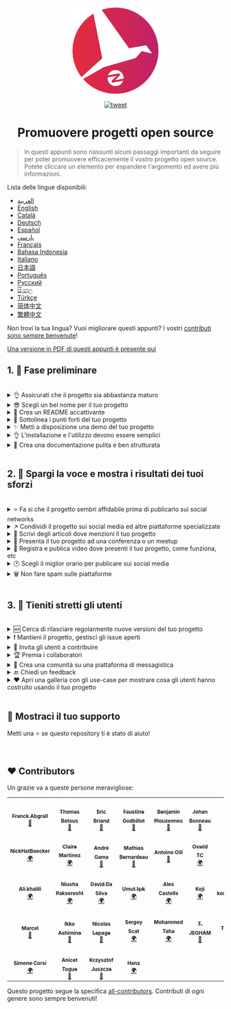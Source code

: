 <p align="center">
    <img alt="oss image" src="./imgs/zoss-logo.svg" height="200px" width="200px">
</p>

<p align="center">
  <a href="https://twitter.com/intent/tweet?text=How%20to%20promote%20your%20open-source%20projects%20@ZenikaOSS&url=https://github.com/zenika-open-source/open-source-promotion-cheat-sheet&hashtags=OpenSource,CheatSheet">
    <img alt="tweet" src="https://img.shields.io/twitter/url/https/twitter?label=Share%20on%20twitter&style=social" target="_blank" />
  </a>
</p>

<h1 align="center">Promuovere progetti open source</h1>

> In questi appunti sono riassunti alcuni passaggi importanti da seguire per poter promuovere efficacemente il vostro progetto open source. Potete cliccare un elemento per espandere l'argomento ed avere più informazioni.

Lista delle lingue disponibili:

- &lrm;[العربية](./README-ar.md)
- [English](./README.md)
- [Català](./README-ca.md)
- [Deutsch](./README-de.md)
- [Español](./README-es.md)
- [پارسی](./README-fa.md)
- [Français](./README-fr.md)
- [Bahasa Indonesia](./README-id.md)
- [Italiano](./README-it.md)
- [日本語](./README-jp.md)
- [Português](./README-pt.md)
- [Русский](./README-ru.md)
- [සිංහල](./README-si.md)
- [Türkçe](./README-tr.md)
- [简体中文](./README-zh-cn.md)
- [繁體中文](./README-zh-tw.md)

Non trovi la tua lingua? Vuoi migliorare questi appunti? I vostri [contributi sono sempre benvenute](./CONTRIBUTING.md)!

[Una versione in PDF di questi appunti è presente qui](./pdf/cheat-sheet.pdf)

## 1. 🎢  Fase preliminare

<br />

<details>
<summary>👌 Assicurati che il progetto sia abbastanza maturo</summary>
<p>

> Il tuo progetto deve essere abbastanza stabile e con un set minimo di feature per poter catturare l'attenzione dei visitatori.

</p>
</details>

<details>
<summary>😎 Scegli un bel nome per il tuo progetto</summary>
<p>

> Scegli un nome che si possa ricordare facilmente.

</p>
</details>

<details>
<summary>💅 Crea un README accattivante</summary>
<p>

> Il README è la prima cosa che i visitatori vedranno. Fallo semplice, accattivante e facile da leggere. [Qui una lista di README ben fatti](https://github.com/matiassingers/awesome-readme).

</p>
</details>

<details>
<summary>💪 Sottolinea i punti forti del tuo progetto</summary>
<p>

> Identifica i punti forti e fai in modo che siano tra le prime cose che gli utenti vedranno.

</p>
</details>

<details>
<summary>✨ Metti a disposizione una demo del tuo progetto</summary>
<p>

> I visitatori vorranno velocemente capire lo scopo del tuo progetto, come funziona e come usarlo. Preparare una demo è il modo più efficace per soddisfarli. Potrebbe essere:
>
> - Una GIF animata che mostra come funziona;
> - Un link ad una demo interattiva.

</p>
</details>

<details>
<summary>👌 L'installazione e l'utilizzo devono essere semplici</summary>
<p>

> Probabilmente perderai utenti se il tuo progetto non è user-friendly.

</p>
</details>

<details>
<summary>📘 Crea una documentazione pulita e ben strutturata</summary>
<p>

> Creare una buona documentazione è probabilmente la fase più importante. Se hai poco da documentare, puoi includerlo tutto nel tuo README. Altrimenti, probabilmente dovresti creare un sito web dedicato. Alcuni progetti open source come [vuepress](https://v1.vuepress.vuejs.org) possono aiutarti nel creare una documentazione pulita in maniera semplice.

 </p>
</details>

<br />

## 2. 📢 Spargi la voce e mostra i risultati dei tuoi sforzi

<br />

<details>
<summary>⭐ Fa si che il progetto sembri affidabile prima di publicarlo sui social networks</summary>
<p>

> Molti utenti controlleranno quante stelle ha il progetto  prima di considerare se usarlo. Un minimo numero di stelle fa sembra il tuo progetto più affidabile di uno con zero. Dovresti provare a chiedere alle persone che conosci di aiutarti supportando il tuo progetto prima di fare un annuncio publico sui social media.

</p>
</details>

<details>
<summary>↗️ Condividi il progetto sui social media ed altre piattaforme specializzate</summary>
<p>

> Racconta al mondo il tuo fantastico progetto! Publica sui social media e piattaforme specializzate:
>
> - [Twitter](https://twitter.com)
> - [Linkedin](https://www.linkedin.com/)
> - [Facebook](https://www.facebook.com/)
> - [Reddit](https://www.reddit.com/)
> - [Dev.to](https://dev.to/)
> - [Lobsters](https://lobste.rs/)
> - [Hacker News](https://news.ycombinator.com/)
> - [Product Hunt](https://www.producthunt.com/)
> - [Beta page](https://betapage.co/)
> - [Human Coders](https://news.humancoders.com/)

</p>
</details>

<details>
<summary>📃 Scrivi degli articoli dove menzioni il tuo progetto</summary>
<p>

> Scrivi degli articoli sul tuo progetto. Puoi parlare della stack tecnologica utilizzata, come funziona, i problemi che hai incontrato e risolto, etc. Publicalo su piattaforme specializzate:
>
> - [medium](https://medium.com/)
> - [dev.to](https://dev.to/)

</p>
</details>

<details>
<summary>🎤 Presenta il tuo progetto ad una conferenza o un meetup</summary>
<p>

> Presentare il tuo progetto ad una conferenza o un meetup è un buon modo per aumentarne la visibilità.

</p>
</details>

<details>
<summary>🎥 Registra e publica video dove presenti il tuo progetto, come funziona, etc</summary>
<p>

> Registrare un video non è un esercizio semplice, ma è probabilmente la maniera più efficace per rendere il tuo progetto famoso.

</p>
</details>

<details>
<summary>🕐 Scegli il miglior orario per publicare sui social media</summary>
<p>

> Non publicare durante le feste o i fine settimana. Di solito il miglior orario per publicare è in mezzo alla settimana.

</p>
</details>

<details>
<summary>🗑 Non fare spam sulle piattaforme</summary>
<p>

> Non publicare due volte (o più) sulla stessa piattaforma. Verrà considerato come spam e potrebbe generare pessima reputazione per il tuo progetto.

</p>
</details>

<br />

## 3. 🤝 Tieniti stretti gli utenti

<br />

<details>
<summary>🆕 Cerca di rilasciare regolarmente nuove versioni del tuo progetto</summary>
<p>

> Mantieni e migliora il tuo progetto con nuove release e genera dei changelog.

</p>
</details>

<details>
<summary>❗ Mantieni il progetto, gestisci gli issue aperti</summary>
<p>

> Non lasciare issue aperti senza una risposta. Sii gentile cone le persone che hanno speso il loro tempo per aprirti un issue. 😉

</p>
</details>

<details>
<summary>🙏 Invita gli utenti a contribuire</summary>
<p>

> Un buon progetto è uno che ha una comunità e dei collaboratori. Fai sapere ai tuoi utenti che ti serve aiuto taggando alcuni issue con le label `contribution welcome` o `good first issue`. [Leggi di più sulle Label](https://help.github.com/en/articles/about-labels).

</p>
</details>

<details>
<summary>🏆 Premia i collaboratori</summary>
<p>

> Sii gentile con le persone che ti hanno aiutato! Alcuni progetti open source come [gatsby](https://github.com/gatsbyjs/gatsby) premiano i collaboratori con dei gadget. Se non puoi permetterlo, fai un post publico (su twitter o altre piattaforme) il contributo dato e menzionando l'autore ([qui un esempio di ringraziamento publico](https://twitter.com/FranckAbgrall/status/1139470547492978688)). Crea una sezione `Contributors` nel tuo README per ringraziare publicamente e mostrare gli autori nella tua documentazione o sito web. Di seguito alcuni esempi:
>
> - [vuepress (contributors README section)](https://github.com/vuejs/vuepress#code-contributors)
> - [Rythm.js (random highlighted contributor on demo page)](https://okazari.github.io/Rythm.js/)

</p>
</details>

<details>
<summary>💬 Crea una comunità su una piattaforma di messagistica</summary>
<p>

> Gli issue di github non sono spesso la maniera migliore per comunicare con i tuoi utenti. Se necessario utilizza altre piattaforme per discutere con loro, ad esempio:
>
> - [Discord](https://discord.com)
> - [Slack](https://slack.com)
> - [Gitter](https://gitter.im/)

</p>
</details>

<details>
<summary>🔙 Chiedi un feedback</summary>
<p>

> I feedback degli utenti sono la maniera migliore per migliorare il progetto. Probabilmetne hanno idee che renderanno migliore il tuo progetto.

</p>
</details>

<details>
<summary>❤️ Apri una galleria con gli use-case per mostrare cosa gli utenti hanno costruito usando il tuo progetto</summary>
<p>

> I visitatori crederanno di più al tuo progetto se vedranno degli use-case concreti e delle storie di successo, come ad esempio, [the vuepress gallery](https://vuepress.gallery/).

</p>
</details>

<br />

## 🙏 Mostraci il tuo supporto

Metti una ⭐️ se questo repository ti è stato di aiuto!

<br />

## ❤️ Contributors

Un grazie va a queste persone meravigliose:

<!-- ALL-CONTRIBUTORS-LIST:START - Do not remove or modify this section -->
<!-- prettier-ignore-start -->
<!-- markdownlint-disable -->
<table>
  <tr>
    <td align="center"><a href="https://www.franck-abgrall.me/"><img src="https://avatars3.githubusercontent.com/u/9840435?v=4?s=100" width="100px;" alt=""/><br /><sub><b>Franck Abgrall</b></sub></a><br /><a href="https://github.com/zenika-open-source/promote-open-source-project/commits?author=kefranabg" title="Documentation">📖</a></td>
    <td align="center"><a href="https://github.com/tbetous"><img src="https://avatars3.githubusercontent.com/u/4435536?v=4?s=100" width="100px;" alt=""/><br /><sub><b>Thomas Betous</b></sub></a><br /><a href="https://github.com/zenika-open-source/promote-open-source-project/commits?author=tbetous" title="Documentation">📖</a></td>
    <td align="center"><a href="https://github.com/ebriand"><img src="https://avatars1.githubusercontent.com/u/1011902?v=4?s=100" width="100px;" alt=""/><br /><sub><b>Eric Briand</b></sub></a><br /><a href="https://github.com/zenika-open-source/promote-open-source-project/commits?author=ebriand" title="Documentation">📖</a></td>
    <td align="center"><a href="https://github.com/FaustineG"><img src="https://avatars.githubusercontent.com/u/27639429?v=4?s=100" width="100px;" alt=""/><br /><sub><b>Faustine Godbillot</b></sub></a><br /><a href="https://github.com/zenika-open-source/promote-open-source-project/commits?author=FaustineG" title="Documentation">📖</a></td>
    <td align="center"><a href="https://myvirtualstorybook.com/"><img src="https://avatars1.githubusercontent.com/u/5747538?v=4?s=100" width="100px;" alt=""/><br /><sub><b>Benjamin Plouzennec</b></sub></a><br /><a href="https://github.com/zenika-open-source/promote-open-source-project/commits?author=Okazari" title="Documentation">📖</a></td>
    <td align="center"><a href="https://github.com/Zenigata"><img src="https://avatars1.githubusercontent.com/u/1022393?v=4?s=100" width="100px;" alt=""/><br /><sub><b>Johan Bonneau</b></sub></a><br /><a href="https://github.com/zenika-open-source/promote-open-source-project/commits?author=Zenigata" title="Documentation">📖</a></td>
    <td align="center"><a href="https://github.com/bpetetot"><img src="https://avatars3.githubusercontent.com/u/516360?v=4?s=100" width="100px;" alt=""/><br /><sub><b>Benjamin Petetot</b></sub></a><br /><a href="https://github.com/zenika-open-source/promote-open-source-project/commits?author=bpetetot" title="Documentation">📖</a></td>
  </tr>
  <tr>
    <td align="center"><a href="https://nick-hat-boecker.de"><img src="https://avatars0.githubusercontent.com/u/8366071?v=4?s=100" width="100px;" alt=""/><br /><sub><b>NickHatBoecker</b></sub></a><br /><a href="#translation-NickHatBoecker" title="Translation">🌍</a></td>
    <td align="center"><a href="https://github.com/Claire"><img src="https://avatars2.githubusercontent.com/u/5114096?v=4?s=100" width="100px;" alt=""/><br /><sub><b>Claire Martinez</b></sub></a><br /><a href="#translation-claire" title="Translation">🌍</a></td>
    <td align="center"><a href="https://hazeforum.com/"><img src="https://avatars2.githubusercontent.com/u/31011359?v=4?s=100" width="100px;" alt=""/><br /><sub><b>André Gama</b></sub></a><br /><a href="https://github.com/zenika-open-source/promote-open-source-project/commits?author=andregamma" title="Documentation">📖</a></td>
    <td align="center"><a href="https://github.com/mbernardeau"><img src="https://avatars0.githubusercontent.com/u/7049049?v=4?s=100" width="100px;" alt=""/><br /><sub><b>Mathias Bernardeau</b></sub></a><br /><a href="https://github.com/zenika-open-source/promote-open-source-project/commits?author=mbernardeau" title="Documentation">📖</a></td>
    <td align="center"><a href="https://github.com/Antoineoili"><img src="https://avatars1.githubusercontent.com/u/50737365?v=4?s=100" width="100px;" alt=""/><br /><sub><b>Antoine Oili</b></sub></a><br /><a href="https://github.com/zenika-open-source/promote-open-source-project/commits?author=Antoineoili" title="Documentation">📖</a></td>
    <td align="center"><a href="https://twitter.com/dev_oswld"><img src="https://avatars1.githubusercontent.com/u/40254158?v=4?s=100" width="100px;" alt=""/><br /><sub><b>Oswld TC</b></sub></a><br /><a href="#translation-dev-oswld" title="Translation">🌍</a></td>
    <td align="center"><a href="https://yizhiyue.me"><img src="https://avatars3.githubusercontent.com/u/8545277?v=4?s=100" width="100px;" alt=""/><br /><sub><b>Zhiyue Yi</b></sub></a><br /><a href="#translation-ZhiyueYi" title="Translation">🌍</a></td>
  </tr>
  <tr>
    <td align="center"><a href="https://github.com/aliruss"><img src="https://avatars3.githubusercontent.com/u/32896351?v=4?s=100" width="100px;" alt=""/><br /><sub><b>Ali khalili</b></sub></a><br /><a href="#translation-aliruss" title="Translation">🌍</a></td>
    <td align="center"><a href="https://pakseresht.eu/"><img src="https://avatars3.githubusercontent.com/u/9018054?v=4?s=100" width="100px;" alt=""/><br /><sub><b>Niusha Pakseresht</b></sub></a><br /><a href="#translation-niusha-paks" title="Translation">🌍</a></td>
    <td align="center"><a href="https://github.com/david-dasilva"><img src="https://avatars1.githubusercontent.com/u/372391?v=4?s=100" width="100px;" alt=""/><br /><sub><b>David Da Silva</b></sub></a><br /><a href="#translation-david-dasilva" title="Translation">🌍</a></td>
    <td align="center"><a href="http://umuts.info"><img src="https://avatars2.githubusercontent.com/u/3245166?v=4?s=100" width="100px;" alt=""/><br /><sub><b>Umut Işık</b></sub></a><br /><a href="#translation-umutphp" title="Translation">🌍</a></td>
    <td align="center"><a href="https://github.com/alextremp"><img src="https://avatars0.githubusercontent.com/u/20399660?v=4?s=100" width="100px;" alt=""/><br /><sub><b>Alex Castells</b></sub></a><br /><a href="#translation-alextremp" title="Translation">🌍</a></td>
    <td align="center"><a href="https://kojikoji.ga"><img src="https://avatars0.githubusercontent.com/u/474225?v=4?s=100" width="100px;" alt=""/><br /><sub><b>Koji</b></sub></a><br /><a href="#translation-koji" title="Translation">🌍</a></td>
    <td align="center"><a href="https://github.com/MasterBrian99"><img src="https://avatars0.githubusercontent.com/u/37585474?v=4?s=100" width="100px;" alt=""/><br /><sub><b>pasindu p konghawaththa</b></sub></a><br /><a href="#translation-MasterBrian99" title="Translation">🌍</a></td>
  </tr>
  <tr>
    <td align="center"><a href="http://adsoleware.com/"><img src="https://avatars.githubusercontent.com/u/40896559?v=4?s=100" width="100px;" alt=""/><br /><sub><b>Marcel</b></sub></a><br /><a href="https://github.com/zenika-open-source/promote-open-source-project/commits?author=hackthedev" title="Documentation">📖</a></td>
    <td align="center"><a href="https://bandism.net/"><img src="https://avatars.githubusercontent.com/u/22633385?v=4?s=100" width="100px;" alt=""/><br /><sub><b>Ikko Ashimine</b></sub></a><br /><a href="https://github.com/zenika-open-source/promote-open-source-project/commits?author=eltociear" title="Documentation">📖</a></td>
    <td align="center"><a href="https://github.com/nlepage"><img src="https://avatars.githubusercontent.com/u/19571875?v=4?s=100" width="100px;" alt=""/><br /><sub><b>Nicolas Lepage</b></sub></a><br /><a href="#maintenance-nlepage" title="Maintenance">🚧</a></td>
    <td align="center"><a href="https://github.com/sergey-scat"><img src="https://avatars.githubusercontent.com/u/31442538?v=4?s=100" width="100px;" alt=""/><br /><sub><b>Sergey Scat</b></sub></a><br /><a href="#translation-sergey-scat" title="Translation">🌍</a></td>
    <td align="center"><a href="https://github.com/JustE3saR"><img src="https://avatars.githubusercontent.com/u/62352949?v=4?s=100" width="100px;" alt=""/><br /><sub><b>Mohammed Taha</b></sub></a><br /><a href="#translation-JustE3saR" title="Translation">🌍</a></td>
    <td align="center"><a href="https://github.com/Tazminia"><img src="https://avatars.githubusercontent.com/u/41241424?v=4?s=100" width="100px;" alt=""/><br /><sub><b>T. JEGHAM</b></sub></a><br /><a href="https://github.com/zenika-open-source/promote-open-source-project/pulls?q=is%3Apr+reviewed-by%3ATazminia" title="Reviewed Pull Requests">👀</a></td>
    <td align="center"><a href="https://github.com/Tarektouati"><img src="https://avatars.githubusercontent.com/u/19335073?v=4?s=100" width="100px;" alt=""/><br /><sub><b>Tarek Touati</b></sub></a><br /><a href="https://github.com/zenika-open-source/promote-open-source-project/pulls?q=is%3Apr+reviewed-by%3ATarektouati" title="Reviewed Pull Requests">👀</a></td>
  </tr>
  <tr>
    <td align="center"><a href="https://github.com/simonecorsi"><img src="https://avatars.githubusercontent.com/u/5617452?v=4?s=100" width="100px;" alt=""/><br /><sub><b>Simone Corsi</b></sub></a><br /><a href="#translation-simonecorsi" title="Translation">🌍</a></td>
    <td align="center"><a href="https://github.com/atogue"><img src="https://avatars.githubusercontent.com/u/5642182?v=4?s=100" width="100px;" alt=""/><br /><sub><b>Anicet Togue</b></sub></a><br /><a href="https://github.com/zenika-open-source/promote-open-source-project/pulls?q=is%3Apr+reviewed-by%3Aatogue" title="Reviewed Pull Requests">👀</a></td>
    <td align="center"><a href="https://www.linkedin.com/in/krzysztof-juszcze-01b395118/"><img src="https://avatars.githubusercontent.com/u/17763895?v=4?s=100" width="100px;" alt=""/><br /><sub><b>Krzysztof Juszcze</b></sub></a><br /><a href="https://github.com/zenika-open-source/promote-open-source-project/commits?author=Gerappa92" title="Documentation">📖</a></td>
    <td align="center"><a href="https://godot.id/"><img src="https://avatars.githubusercontent.com/u/40712686?v=4?s=100" width="100px;" alt=""/><br /><sub><b>Hanz</b></sub></a><br /><a href="#translation-HanzCEO" title="Translation">🌍</a></td>
  </tr>
</table>

<!-- markdownlint-restore -->
<!-- prettier-ignore-end -->

<!-- ALL-CONTRIBUTORS-LIST:END -->

Questo progetto segue la specifica [all-contributors](https://github.com/all-contributors/all-contributors). Contributi di ogni genere sono sempre benvenuti!
